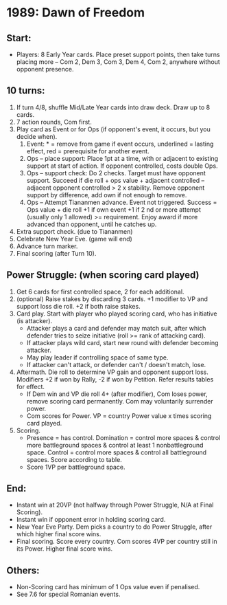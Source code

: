 1989: Dawn of Freedom
=====================

Start:
------

* Players: 8 Early Year cards. Place preset support points, then take turns
placing more – Com 2, Dem 3, Com 3, Dem 4, Com 2, anywhere without opponent
presence.

10 turns:
---------

1. If turn 4/8, shuffle Mid/Late Year cards into draw deck. Draw up to 8 cards.
2. 7 action rounds, Com first.
3. Play card as Event or for Ops (if opponent's event, it occurs, but you
decide when).
    1. Event: * = remove from game if event occurs, underlined = lasting
    effect, red = prerequisite for another event.
    2. Ops – place support: Place 1pt at a time, with or adjacent to existing
    support at start of action. If opponent controlled, costs double Ops.
    3. Ops – support check: Do 2 checks. Target must have opponent support.
    Succeed if die roll + ops value + adjacent controlled – adjacent opponent
    controlled > 2 x stability. Remove opponent support by difference, add own
    if not enough to remove.
    4. Ops – Attempt Tiananmen advance. Event not triggered. Success = Ops
    value + die roll +1 if  own event +1 if 2 nd or more attempt (usually only
    1 allowed) >= requirement. Enjoy award if more advanced than opponent,
    until he catches up.
4. Extra support check. (due to Tiananmen)
5. Celebrate New Year Eve. (game will end)
6. Advance turn marker.
7. Final scoring (after Turn 10).

Power Struggle: (when scoring card played)
------------------------------------------

1. Get 6 cards for first controlled space, 2 for each additional.
2. (optional) Raise stakes by discarding 3 cards. +1 modifier to VP and support
loss die roll. +2 if both raise stakes.
3. Card play. Start with player who played scoring card, who has initiative (is
attacker).
    * Attacker plays a card and defender may match suit, after which defender tries
      to seize initiative (roll >= rank of attacking card).
    * If attacker plays wild card, start new round  with defender becoming
      attacker.
    * May play leader if controlling space of same type.
    * If attacker can't attack, or defender can't / doesn't match, lose.
4. Aftermath. Die roll to determine VP gain and opponent support loss.
Modifiers +2 if won by Rally, -2 if won by Petition. Refer results tables for
effect.
    * If Dem win and VP die roll 4+ (after modifier), Com loses power, remove
      scoring card permanently. Com may voluntarily surrender power.
    * Com scores for Power. VP = country Power value x times scoring card
      played.
5. Scoring.
    * Presence = has control. Domination = control more spaces & control more
    battleground spaces & control at least 1 nonbattleground space. Control
    = control more spaces & control all battleground spaces. Score according to
    table.
    * Score 1VP per battleground space.

End:
----

* Instant win at 20VP (not halfway through Power Struggle, N/A at Final
Scoring).
* Instant win if opponent error in holding scoring card.
* New Year Eve Party. Dem picks a country to do Power Struggle, after which
higher final score wins.
* Final scoring. Score every country. Com scores 4VP per country still in its
Power. Higher final score wins.

Others:
-------

* Non-Scoring card has minimum of 1 Ops value even if penalised.
* See 7.6 for special Romanian events.

